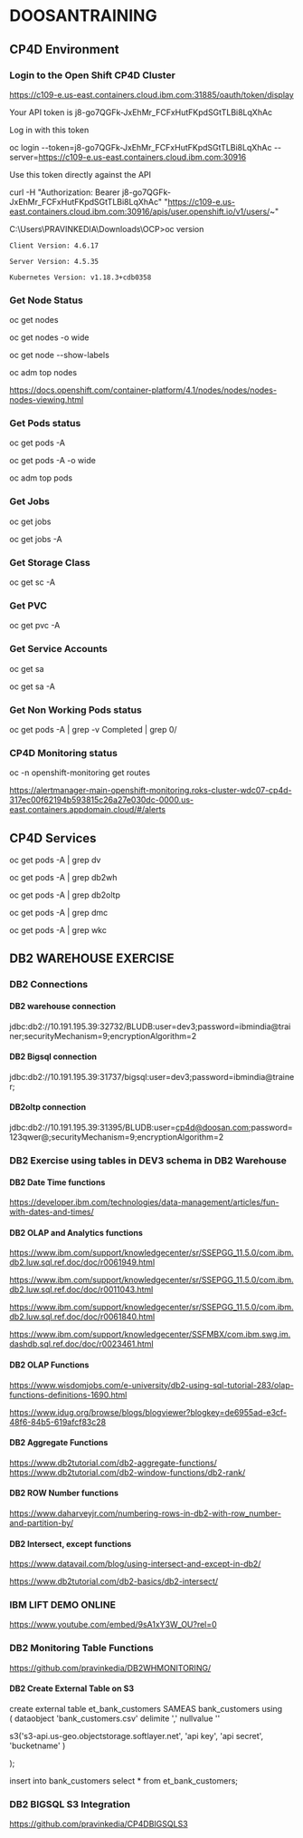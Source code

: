 # DOOSANTRAINING


## CP4D Environment

### Login to the Open Shift CP4D Cluster

https://c109-e.us-east.containers.cloud.ibm.com:31885/oauth/token/display

Your API token is
j8-go7QGFk-JxEhMr_FCFxHutFKpdSGtTLBi8LqXhAc

Log in with this token

oc login --token=j8-go7QGFk-JxEhMr_FCFxHutFKpdSGtTLBi8LqXhAc --server=https://c109-e.us-east.containers.cloud.ibm.com:30916

Use this token directly against the API

curl -H "Authorization: Bearer j8-go7QGFk-JxEhMr_FCFxHutFKpdSGtTLBi8LqXhAc" "https://c109-e.us-east.containers.cloud.ibm.com:30916/apis/user.openshift.io/v1/users/~"

C:\Users\PRAVINKEDIA\Downloads\OCP>oc version

    Client Version: 4.6.17
    
    Server Version: 4.5.35
    
    Kubernetes Version: v1.18.3+cdb0358

### Get Node Status

oc get nodes

oc get nodes -o wide

oc get node --show-labels

oc adm  top nodes

https://docs.openshift.com/container-platform/4.1/nodes/nodes/nodes-nodes-viewing.html

### Get Pods status

oc get pods -A

oc get pods -A -o wide

oc adm top pods

### Get Jobs

oc get jobs 

oc get jobs -A

### Get Storage Class

oc get sc -A

### Get PVC

oc get pvc -A

### Get Service Accounts

oc get sa

oc get sa -A

### Get Non Working Pods status 

oc get pods -A | grep -v Completed | grep 0/

### CP4D Monitoring status

oc -n openshift-monitoring get routes

https://alertmanager-main-openshift-monitoring.roks-cluster-wdc07-cp4d-317ec00f62194b593815c26a27e030dc-0000.us-east.containers.appdomain.cloud/#/alerts

## CP4D Services

oc get pods -A | grep dv

oc get pods -A | grep db2wh

oc get pods -A | grep db2oltp

oc get pods -A | grep dmc

oc get pods -A | grep wkc

## DB2 WAREHOUSE EXERCISE

### DB2 Connections

#### DB2 warehouse connection
jdbc:db2://10.191.195.39:32732/BLUDB:user=dev3;password=ibmindia@trainer;securityMechanism=9;encryptionAlgorithm=2

#### DB2 Bigsql connection
jdbc:db2://10.191.195.39:31737/bigsql:user=dev3;password=ibmindia@trainer;

#### DB2oltp connection
jdbc:db2://10.191.195.39:31395/BLUDB:user=cp4d@doosan.com;password=123qwer@;securityMechanism=9;encryptionAlgorithm=2

### DB2 Exercise using tables in DEV3 schema in DB2 Warehouse

#### DB2 Date Time functions	
https://developer.ibm.com/technologies/data-management/articles/fun-with-dates-and-times/

#### DB2 OLAP and Analytics functions	
https://www.ibm.com/support/knowledgecenter/sr/SSEPGG_11.5.0/com.ibm.db2.luw.sql.ref.doc/doc/r0061949.html

https://www.ibm.com/support/knowledgecenter/sr/SSEPGG_11.5.0/com.ibm.db2.luw.sql.ref.doc/doc/r0011043.html

https://www.ibm.com/support/knowledgecenter/sr/SSEPGG_11.5.0/com.ibm.db2.luw.sql.ref.doc/doc/r0061840.html

https://www.ibm.com/support/knowledgecenter/SSFMBX/com.ibm.swg.im.dashdb.sql.ref.doc/doc/r0023461.html

#### DB2 OLAP Functions	
https://www.wisdomjobs.com/e-university/db2-using-sql-tutorial-283/olap-functions-definitions-1690.html

https://www.idug.org/browse/blogs/blogviewer?blogkey=de6955ad-e3cf-48f6-84b5-619afcf83c28

#### DB2 Aggregate Functions	
https://www.db2tutorial.com/db2-aggregate-functions/
https://www.db2tutorial.com/db2-window-functions/db2-rank/

#### DB2 ROW Number functions	
https://www.daharveyjr.com/numbering-rows-in-db2-with-row_number-and-partition-by/

#### DB2 Intersect, except functions	
https://www.datavail.com/blog/using-intersect-and-except-in-db2/

https://www.db2tutorial.com/db2-basics/db2-intersect/

### IBM LIFT DEMO ONLINE

https://www.youtube.com/embed/9sA1xY3W_OU?rel=0

### DB2 Monitoring Table Functions

https://github.com/pravinkedia/DB2WHMONITORING/

#### DB2 Create External Table on S3

create external table et_bank_customers SAMEAS bank_customers using  
(
dataobject 'bank_customers.csv'
delimite ','
nullvalue ''

s3('s3-api.us-geo.objectstorage.softlayer.net',
    'api key',
    'api secret',
    'bucketname'
)

);

insert into bank_customers select * from et_bank_customers;

### DB2 BIGSQL S3 Integration

https://github.com/pravinkedia/CP4DBIGSQLS3


